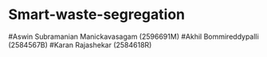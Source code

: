 # Smart-waste-segregation
#Aswin Subramanian Manickavasagam (2596691M)
#Akhil Bommireddypalli (2584567B)
#Karan Rajashekar (2584618R)
